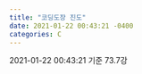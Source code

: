 ```yaml
---
title: "코딩도장 진도"
date: 2021-01-22 00:43:21 -0400
categories: C
---
```


2021-01-22 00:43:21 기준
73.7강
